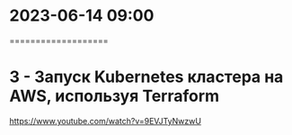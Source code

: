 # 2023-06-14  09:00
===================

# 3 - Запуск Kubernetes кластера на AWS, используя Terraform
https://www.youtube.com/watch?v=9EVJTyNwzwU
